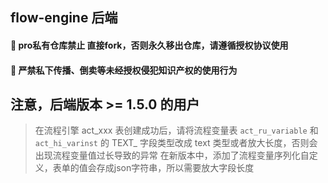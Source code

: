 ## flow-engine 后端

#### 📌 pro私有仓库禁止 直接fork，否则永久移出仓库，请遵循授权协议使用

#### 📢 严禁私下传播、倒卖等未经授权侵犯知识产权的使用行为

## 注意，后端版本 >= 1.5.0 的用户
> 在流程引擎 act_xxx 表创建成功后，请将流程变量表
> `act_ru_variable` 和 `act_hi_varinst` 的 TEXT_ 字段类型改成 text 类型或者放大长度，否则会出现流程变量值过长导致的异常
> 在新版本中，添加了流程变量序列化自定义，表单的值会存成json字符串，所以需要放大字段长度
